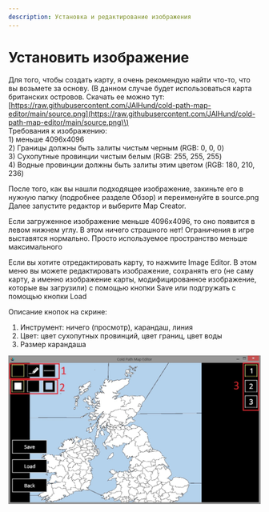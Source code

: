 ```yaml
---
description: Установка и редактирование изображения
---
```


# Установить изображение

Для того, чтобы создать карту, я очень рекомендую найти что-то, что вы возьмете за основу. \(В данном случае будет использоваться карта британских островов. Скачать ее можно тут: [https://raw.githubusercontent.com/JAlHund/cold-path-map-editor/main/source.png](https://raw.githubusercontent.com/JAlHund/cold-path-map-editor/main/source.png)\)  
Требования к изображению:  
1\) меньше 4096x4096  
2\) Границы должны быть залиты чистым черным \(RGB: 0, 0, 0\)  
3\) Сухопутные провинции чистым белым \(RGB: 255, 255, 255\)  
4\) Водные провинции должны быть залиты этим цветом \(RGB: 180, 210, 236\)  
  
После того, как вы нашли подходящее изображение, закиньте его в нужную папку \(подробнее разделе Обзор\) и переименуйте в source.png  
Далее запустите редактор и выберите Map Creator.  
  
Если загруженное изображение меньше 4096x4096, то оно появится в левом нижнем углу. В этом ничего страшного нет! Ограничения в игре выставятся нормально. Просто используемое пространство меньше максимального  
  
Если вы хотите отредактировать карту, то нажмите Image Editor. В этом меню вы можете редактировать изображение, сохранять его \(не саму карту, а именно изображение карты, модифицированное изображение, которые вы загрузили\) с помощью кнопки Save или подгружать с помощью кнопки Load  
  
Описание кнопок на скрине:  
1. Инструмент: ничего \(просмотр\), карандаш, линия  
2. Цвет: цвет сухопутных провинций, цвет границ, цвет воды  
3. Размер карандаша

![](../../.gitbook/assets/jyp65tutl50.jpg)

